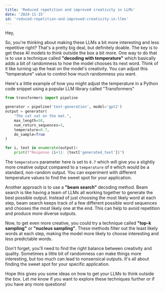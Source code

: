```yaml
---
title: 'Reduced repetition and improved creativity in LLMs'
date: '2024-11-15'
id: 'reduced-repetition-and-improved-creativity-in-llms'
---
```


Hey, 

So, you're thinking about making these LLMs a bit more interesting and less repetitive right? That's a pretty big deal, but definitely doable. The key is to get these AI models to think outside the box a bit more. One way to do that is to use a technique called **"decoding with temperature"** which basically adds a bit of randomness to how the model chooses its next word. Think of it like turning up the heat on the model's creativity. You can adjust this "temperature" value to control how much randomness you want. 

Here's a little example of how you might adjust the temperature in a Python code snippet using a popular LLM library called "Transformers"

```python
from transformers import pipeline

generator = pipeline('text-generation', model='gpt2')
output = generator(
    "The cat sat on the mat.",
    max_length=50, 
    num_return_sequences=3,
    temperature=0.7,
    do_sample=True
)

for i, text in enumerate(output):
    print(f"Response {i+1}: {text['generated_text']}")
```

The `temperature` parameter here is set to `0.7` which will give you a slightly more creative output compared to a `temperature` of `0` which would be a standard, non-random output. You can experiment with different temperature values to find the sweet spot for your application.

Another approach is to use a **"beam search"** decoding method. Beam search is like having a team of LLMs all working together to generate the best possible output. Instead of just choosing the most likely word at each step, beam search keeps track of a few different possible word sequences and chooses the most likely one at the end. This can help to avoid repetition and produce more diverse outputs.

Now, to get even more creative, you could try a technique called **"top-k sampling"** or **"nucleus sampling"**. These methods filter out the least likely words at each step, making the model more likely to choose interesting and less predictable words.

Don't forget, you'll need to find the right balance between creativity and quality. Sometimes a little bit of randomness can make things more interesting, but too much can lead to nonsensical outputs. It's all about finding the sweet spot for your specific application.

Hope this gives you some ideas on how to get your LLMs to think outside the box. Let me know if you want to explore these techniques further or if you have any more questions!
